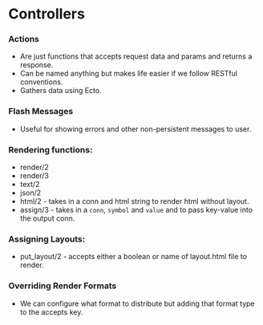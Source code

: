 # Controllers

### Actions
* Are just functions that accepts request data and params and returns a response.
* Can be named anything but makes life easier if we follow RESTful conventions.
* Gathers data using Ecto.

### Flash Messages
* Useful for showing errors and other non-persistent messages to user.

### Rendering functions:
* render/2
* render/3
* text/2
* json/2
* html/2 - takes in a conn and html string to render html without layout.
* assign/3 - takes in a `conn`, `symbol` and `value` and to pass key-value into the output conn.

### Assigning Layouts:
* put_layout/2 - accepts either a boolean or name of layout.html file to render.

### Overriding Render Formats
* We can configure what format to distribute but adding that format type to the accepts key.